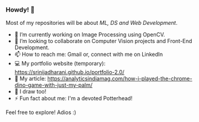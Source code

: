 ### Howdy! 🤠

Most of my repositories will be about <i>ML, DS and Web Development</i>. 
- 🔭 I’m currently working on Image Processing using OpenCV.
- 👯 I’m looking to collaborate on Computer Vision projects and Front-End Development.
- 📫 How to reach me: <a src="srinijadharani001@gmail.com">Gmail</a>
                  or, connect with me on <a src = "https://www.linkedin.com/in/srinijadharani/">LinkedIn</a>
- 💻 My portfolio website (temporary): https://srinijadharani.github.io/portfolio-2.0/
- 📝 My article: https://analyticsindiamag.com/how-i-played-the-chrome-dino-game-with-just-my-palm/
- 🎨 I draw too!
- ⚡ Fun fact about me: I'm a devoted Potterhead!

Feel free to explore!
Adios :)

<!--
**srinijadharani/srinijadharani** is a ✨ _special_ ✨ repository because its `README.md` (this file) appears on your GitHub profile.

Here are some ideas to get you started:

- 🔭 I’m currently working on ...
- 🌱 I’m currently learning ...
- 👯 I’m looking to collaborate on ...
- 🤔 I’m looking for help with ...
- 💬 Ask me about ...
- 📫 How to reach me: ...
- 😄 Pronouns: ...
- ⚡ Fun fact: ...
-->
